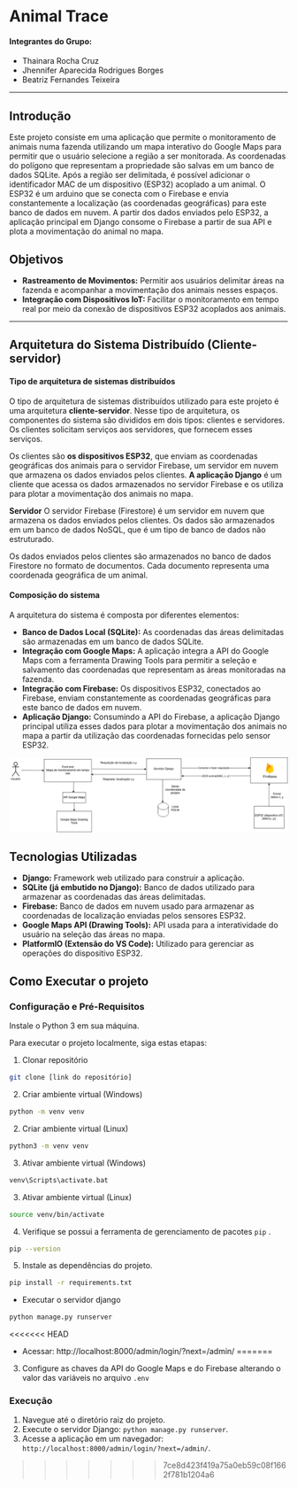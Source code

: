 # Animal Trace

#### Integrantes do Grupo:
- Thainara Rocha Cruz
- Jhennifer Aparecida Rodrigues Borges
- Beatriz Fernandes Teixeira
---
## Introdução
Este projeto consiste em uma aplicação que permite o monitoramento de animais numa fazenda utilizando um mapa interativo do Google Maps para permitir que o usuário selecione a região a ser monitorada. As coordenadas do polígono que representam a propriedade são salvas em um banco de dados SQLite. Após a região ser delimitada, é possível adicionar o identificador MAC de um dispositivo (ESP32) acoplado a um animal. O ESP32 é um arduino que se conecta com o Firebase e envia constantemente a localização (as coordenadas geográficas) para este banco de dados em nuvem. A partir dos dados enviados pelo ESP32, a aplicação principal em Django consome o Firebase a partir de sua API e plota a movimentação do animal no mapa.
## Objetivos
- **Rastreamento de Movimentos:** Permitir aos usuários delimitar áreas na fazenda e acompanhar a movimentação dos animais nesses espaços.
- **Integração com Dispositivos IoT:** Facilitar o monitoramento em tempo real por meio da conexão de dispositivos ESP32 acoplados aos animais.

---
## Arquitetura do Sistema Distribuído (Cliente-servidor)

#### **Tipo de arquitetura de sistemas distribuídos**

O tipo de arquitetura de sistemas distribuídos utilizado para este projeto é uma arquitetura **cliente-servidor**. Nesse tipo de arquitetura, os componentes do sistema são divididos em dois tipos: clientes e servidores. Os clientes solicitam serviços aos servidores, que fornecem esses serviços.

Os clientes são **os dispositivos ESP32**, que enviam as coordenadas geográficas dos animais para o servidor Firebase,  um servidor em nuvem que armazena os dados enviados pelos clientes. **A aplicação Django** é um cliente que acessa os dados armazenados no servidor Firebase e os utiliza para plotar a movimentação dos animais no mapa.

**Servidor**
O servidor Firebase (Firestore) é um servidor em nuvem que armazena os dados enviados pelos clientes. Os dados são armazenados em um banco de dados NoSQL, que é um tipo de banco de dados não estruturado.

Os dados enviados pelos clientes são armazenados no banco de dados Firestore no formato de documentos. Cada documento representa uma coordenada geográfica de um animal.
#### Composição do sistema
A arquitetura do sistema é composta por diferentes elementos:

- **Banco de Dados Local (SQLite):** As coordenadas das áreas delimitadas são armazenadas em um banco de dados SQLite.
- **Integração com Google Maps:** A aplicação integra a API do Google Maps com a ferramenta Drawing Tools para permitir a seleção e salvamento das coordenadas que representam as áreas monitoradas na fazenda.
- **Integração com Firebase:** Os dispositivos ESP32, conectados ao Firebase, enviam constantemente as coordenadas geográficas para este banco de dados em nuvem.
- **Aplicação Django:** Consumindo a API do Firebase, a aplicação Django principal utiliza esses dados para plotar a movimentação dos animais no mapa a partir da utilização das coordenadas fornecidas pelo sensor ESP32.


<img src="diagram-flow.png">


## Tecnologias Utilizadas

- **Django:** Framework web utilizado para construir a aplicação.
- **SQLite (já embutido no Django):** Banco de dados utilizado para armazenar as coordenadas das áreas delimitadas.
- **Firebase:** Banco de dados em nuvem usado para armazenar as coordenadas de localização enviadas pelos sensores ESP32.
- **Google Maps API (Drawing Tools):** API usada para a interatividade do usuário na seleção das áreas no mapa.
- **PlatformIO (Extensão do VS Code):** Utilizado para gerenciar as operações do dispositivo ESP32.

## Como Executar o projeto

### Configuração e Pré-Requisitos

Instale o Python 3 em sua máquina.

Para executar o projeto localmente, siga estas etapas:
1. Clonar repositório

``` bash
git clone [link do repositório]
```
2. Criar ambiente virtual (Windows)

``` bash
python -m venv venv
```

2. Criar ambiente virtual (Linux)

``` bash
python3 -m venv venv
```

3. Ativar ambiente virtual (Windows)

``` bash
venv\Scripts\activate.bat
```

3. Ativar ambiente virtual (Linux)
``` bash
source venv/bin/activate
```

4. Verifique se possui a ferramenta de gerenciamento de pacotes `pip` .
``` bash
pip --version
```

5. Instale as dependências do projeto.
```bash
pip install -r requirements.txt
```

- Executar o servidor django
```bash
python manage.py runserver
```
<<<<<<< HEAD
- Acessar: http://localhost:8000/admin/login/?next=/admin/
=======
3. Configure as chaves da API do Google Maps e do Firebase alterando o valor das variáveis no arquivo `.env`
### Execução
1. Navegue até o diretório raiz do projeto.
2. Execute o servidor Django: `python manage.py runserver`.
3. Acesse a aplicação em um navegador: `http://localhost:8000/admin/login/?next=/admin/`.
>>>>>>> 7ce8d423f419a75a0eb59c08f1662f781b1204a6
